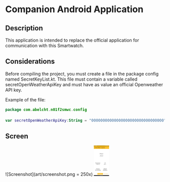 # Companion Android Application
## Description
This application is intended to replace the official application for communication with this Smartwatch.

## Considerations
Before compiling the project, you must create a file in the package config named SecretKeyList.kt. This file must contain a variable called secretOpenWeatherApiKey and must have as value an official Openweather API key.  

Example of the file:
```kotlin
package com.abelcht.n01f2smwc.config

var secretOpenWeatherApiKey:String = "00000000000000000000000000000000"
```

## Screen
![Screenshot](art/screenshot.png = 250x)
<img src="art/screenshot.png" width="48">

